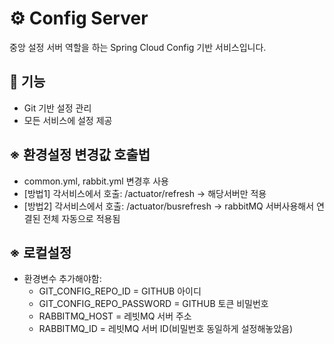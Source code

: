# ⚙️ Config Server
중앙 설정 서버 역할을 하는 Spring Cloud Config 기반 서비스입니다.

## 📌 기능
- Git 기반 설정 관리
- 모든 서비스에 설정 제공

## ※ 환경설정 변경값 호출법
- common.yml, rabbit.yml 변경후 사용 
- [방법1] 각서비스에서 호출: /actuator/refresh -> 해당서버만 적용
- [방법2] 각서비스에서 호출: /actuator/busrefresh -> rabbitMQ 서버사용해서 연결된 전체 자동으로 적용됨

## ※ 로컬설정
- 환경변수 추가해야함: 
  - GIT_CONFIG_REPO_ID = GITHUB 아이디
  - GIT_CONFIG_REPO_PASSWORD = GITHUB 토큰 비밀번호
  - RABBITMQ_HOST = 레빗MQ 서버 주소
  - RABBITMQ_ID = 레빗MQ 서버 ID(비밀번호 동일하게 설정해놓았음)